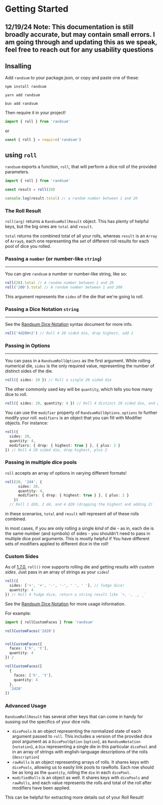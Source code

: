 # Getting Started

## 12/19/24 Note: This documentation is still broadly accurate, but may contain small errors. I am going through and updating this as we speak, feel free to reach out for any usability questions

## Insalling

Add `randsum` to your package.json, or copy and paste one of these:

`npm install randsum`

`yarn add randsum`

`bun add randsum`

Then require it in your project!

```js
import { roll } from 'randsum'
```

or

```js
const { roll } = require('randsum')
```

## using `roll`

`randsum` exports a function, `roll`, that will perform a dice roll of the provided parameters.

```ts
import { roll } from 'randsum'

const result = roll(20)

console.log(result.total) // a random number between 1 and 20
```

### The Roll Result

`roll(arg)` returns a `RandsumRollResult` object. This has plenty of helpful keys, but the big ones are `total` and `result`.

`total` returns the combined total of all your rolls, whereas `result` is an `Array` of `Array`s, each one representing the _set_ of different roll results for each pool of dice you rolled.

### Passing a `number` (or number-like `string`)

---

You can give `randsum` a number or number-like string, like so:

```ts
roll(20).total // A random number between 1 and 20
roll('200').total // A random number between 1 and 200
```

This argument represents the `sides` of the die that we're going to roll.

### Passing a Dice Notation `string`

---

See the [Randsum Dice Notation](https://github.com/RANDSUM/randsum-ts/blob/main/RANDSUM_DICE_NOTATION.md) syntax document for more info.

```ts
roll('4d20H+2') // Roll 4 20 sided die, drop highest, add 2
```

### Passing in Options

---

You can pass in a `RandsumRollOptions` as the first argument. While rolling numerical die, `sides` is the only required value, representing the number of distinct sides of the die.

```ts
roll({ sides: 20 }) // Roll a single 20 sided die
```

The other commonly used key will be `quantity`, which tells you how many dice to roll.

```ts
roll({ sides: 20, quantity: 4 }) // Roll 4 distinct 20 sided die, and give me the total.
```

You can use the `modifier` property of `RandsumRollOptions.options` to further modify your roll. `modifiers` is an object that you can fill with Modifier objects. For instance:

```ts
roll({
  sides: 20,
  quantity: 4,
  modifiers: { drop: { highest: true } }, { plus: 2 }
}) // Roll 4 20 sided die, drop highest, plus 2
```

### Passing in multiple dice pools

`roll` accepts an array of options in varying different formats!

```ts
roll(20, '2d4', {
      sides: 20,
      quantity: 4,
      modifiers: { drop: { highest: true } }, { plus: 2 }
    })
  // Roll 1 d20, 2 d4, and 4 d20 (dropping the highest and adding 2)
```

in these scenarios, `total` and `result` will represent _all_ of these rolls combined.

In most cases, if you are only rolling a single _kind_ of die - as in, each die is the same number (and symbols) of sides - you shouldn't need to pass in multiple dice pool arguments. This is mostly helpful if You have different sets of modifiers applied to different dice in the roll!

### Custom Sides

As of [1.7.0](https://github.com/RANDSUM/randsum-ts/releases/tag/v1.7.0), `roll()` now supports rolling die and getting results with _custom sides_. Just pass in an array of strings as your `sides`!

```ts
roll({
  sides: ['+', '+', '-', '-', ' ', ' '], // fudge dice!
  quantity: 4
}) // Roll 4 fudge dice, return a string result like `+, -, _, _`
```

See the [Randsum Dice Notation](https://github.com/RANDSUM/randsum-ts/blob/main/RANDSUM_DICE_NOTATION.md) for more usage information.

For example:

```ts
import { rollCustomFaces } from 'randsum'

rollCustomFaces('2d20')


rollCustomFaces({
  faces: ['h', 't'],
  quantity: 4
}) /

rollCustomFaces([
  {
    faces: ['h', 't'],
    quantity: 4
  },
  '2d20'
])
```

### Advanced Usage

`RandsumRollResult` has several other keys that can come in handy for sussing out the specifics of your dice rolls.

- `dicePools` is an object representing the normalized state of each argument passed to `roll`. This includes a version of the provided dice pool argument as a `DicePoolOption` (`option`), as `RandsumNotation` (`notation`), a `Die` representing a single die in this particular `dicePool` and in an array of strings with english-language descriptions of the rolls (`description`)
- `rawRolls` is an object representing arrays of rolls. It shares keys with `dicePools`, allowing us to easily link pools to rawRolls. Each row should be as long as the `quantity`, rolling the `die` in each `dicePool`.
- `modifiedRolls` is an object as well. It shares keys with `dicePools` and `rawRolls`, and each value represents the rolls and total of the roll after modifiers have been applied.

This can be helpful for extracting more details out of your Roll Result!
